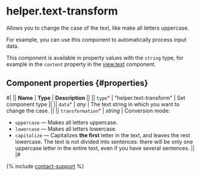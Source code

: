 # helper.text-transform

Allows you to change the case of the text, like make all letters uppercase.

For example, you can use this component to automatically process input data.

This component is available in property values with the `string` type, for example in the `content` property in the [view.text](view.text.md) component.

## Component properties {#properties}

#|
|| **Name** | **Type** | **Description** ||
|| `type`<span style="color: red">\*</span> | "helper.text-transform" | Set component type ||
|| `data`<span style="color: red">\*</span> | _any_ | The text string in which you want to change the case. ||
|| `transformation`<span style="color: red">\*</span> | _string_ | Conversion mode:

- `uppercase` — Makes all letters uppercase.
- `lowercase` — Makes all letters lowercase.
- `capitalize` — Capitalizes **the first** letter in the text, and leaves the rest lowercase. The text is not divided into sentences: there will be only one uppercase letter in the entire text, even if you have several sentences.
  ||
  |#

{% include [contact-support](../_includes/contact-support.md) %}

